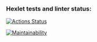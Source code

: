 ### Hexlet tests and linter status:
[![Actions Status](https://github.com/Zag1d/python-project-49/workflows/hexlet-check/badge.svg)](https://github.com/Zag1d/python-project-49/actions)


[![Maintainability](https://api.codeclimate.com/v1/badges/94ed5be08fd906e44dcd/maintainability)](https://codeclimate.com/github/Zag1d/python-project-49/maintainability)
